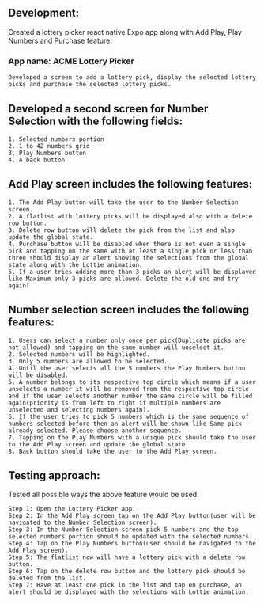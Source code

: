 ## Development:

Created a lottery picker react native Expo app along with Add Play, Play Numbers and  Purchase feature.

### App name: ACME Lottery Picker
```
Developed a screen to add a lottery pick, display the selected lottery picks and purchase the selected lottery picks.
```
## Developed a second screen for Number Selection with the following fields:
```
1. Selected numbers portion
2. 1 to 42 numbers grid
3. Play Numbers button 
4. A back button
```

## Add Play screen includes the following features:
```
1. The Add Play button will take the user to the Number Selection screen.
2. A flatlist with lottery picks will be displayed also with a delete row button.
3. Delete row button will delete the pick from the list and also update the global state.
4. Purchase button will be disabled when there is not even a single pick and tapping on the same with at least a single pick or less than three should display an alert showing the selections from the global state along with the Lottie animation.
5. If a user tries adding more than 3 picks an alert will be displayed like Maximum only 3 picks are allowed. Delete the old one and try again!
```

## Number selection screen includes the following features:
```
1. Users can select a number only once per pick(Duplicate picks are not allowed) and tapping on the same number will unselect it.
2. Selected numbers will be highlighted.
3. Only 5 numbers are allowed to be selected.
4. Until the user selects all the 5 numbers the Play Numbers button will be disabled.
5. A number belongs to its respective top circle which means if a user unselects a number it will be removed from the respective top circle and if the user selects another number the same circle will be filled again(priority is from left to right if multiple numbers are unselected and selecting numbers again).
6. If the user tries to pick 5 numbers which is the same sequence of numbers selected before then an alert will be shown like Same pick already selected. Please choose another sequence.
7. Tapping on the Play Numbers with a unique pick should take the user to the Add Play screen and update the global state.
8. Back button should take the user to the Add Play screen.
```

## Testing approach:
Tested all possible ways the above feature would be used.

```
Step 1: Open the Lottery Picker app.
Step 2: In the Add Play screen tap on the Add Play button(user will be navigated to the Number Selection screen).
Step 3: In the Number Selection screen pick 5 numbers and the top selected numbers portion should be updated with the selected numbers.
Step 4: Tap on the Play Numbers button(user should be navigated to the Add Play screen).
Step 5: The flatlist now will have a lottery pick with a delete row button.
Step 6: Tap on the delete row button and the lottery pick should be deleted from the list.
Step 7: Have at least one pick in the list and tap on purchase, an alert should be displayed with the selections with Lottie animation.
```
